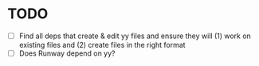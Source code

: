 # TODO

- [ ] Find all deps that create & edit yy files and ensure they will (1) work on existing files and (2) create files in the right format
- [ ] Does Runway depend on yy?